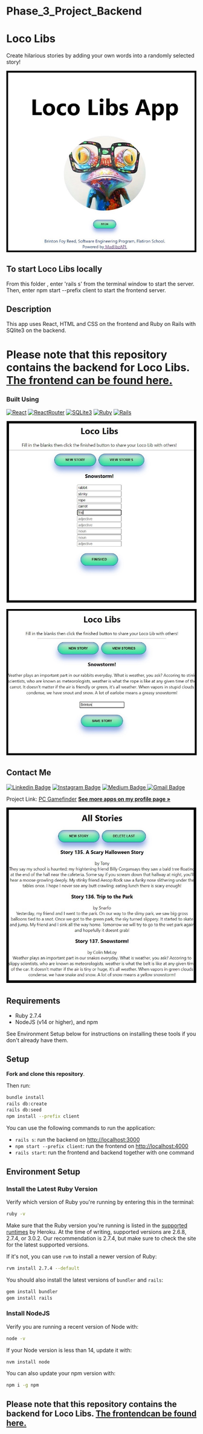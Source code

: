 # Phase_3_Project_Backend
# Loco Libs
Create hilarious stories by adding your own words into a randomly selected story!
 
<p align="center">
<img src="./public/llscreen1.jpeg" alt="llscreen1">
</p>

## To start Loco Libs locally

From this folder , enter 'rails s' from the terminal window to start the server. Then, enter npm start --prefix client to start the frontend server. 

## Description

This app uses React, HTML and CSS on the frontend and Ruby on Rails with SQlite3 on the backend. 

# Please note that this repository contains the backend for Loco Libs. [The frontend can be found here.](https://github.com/bfreed76/Loco-Libs-App)

### Built Using

[![React](https://img.shields.io/badge/-React-black?style=flat-square&logo=react)](https://reactjs.org/) [![ReactRouter](https://img.shields.io/badge/ReactRouter-4F545E?style=flat&logo=reactrouter)](https://reactrouter.com/) [![SQLite3](https://img.shields.io/badge/-SQLite3-99bdee?style=flat-square&logo=sqlite)](https://www.sqlite.org/index.html) [![Ruby](https://img.shields.io/badge/-Ruby-ff6666?style=flat-square&logo=ruby)](https://https://ruby-lang.org/) [![Rails](https://img.shields.io/badge/Rails-red?style=flat&logo=ruby-on-rails)](https://rubyonrails.org/) 

<p align="center">
<img src="./public/llscreen2.jpeg" alt="llscreen2">
</p>

<p align="center">
<img src="./public/llscreen3.jpeg" alt="llscreen3">
</p>

<!-- CONTACT -->
## Contact Me

[![Linkedin Badge](https://img.shields.io/badge/-brintonfoyreed-blue?style=flat-square&logo=Linkedin&logoColor=white&link=https://www.linkedin.com/in/brintonfoyreed/)](https://www.linkedin.com/in/brintonfoyreed/) [![Instagram Badge](https://img.shields.io/badge/-nigels_vacation-purple?style=flat-square&logo=instagram&logoColor=white&link=https://www.instagram.com/nigels_vacation/)](https://www.instagram.com/nigels_vacation/) [![Medium Badge](https://img.shields.io/badge/-brintonfoyreed-03a57a?style=flat-square&labelColor=000000&logo=Medium&link=https://brintonfoyreed.medium.com/)](https://brintonfoyreed.medium.com/)[ ![Gmail Badge](https://img.shields.io/badge/-brintonfoyreed@gmail.com-c14438?style=flat-square&logo=Gmail&logoColor=white&link=mailto:brintonfoyreed@gmail.com)](mailto:brintonfoyreed@gmail.com)

Project Link: [PC Gamefinder](https://pc-gamefinder.herokuapp.com/)
<a href="https://github.com/bfreed76"><strong>See more apps on my profile page »</strong></a>

<p align="center">
<img src="./public/llscreen4.jpeg" alt="llscreen4">
</p>

## Requirements

- Ruby 2.7.4
- NodeJS (v14 or higher), and npm

See Environment Setup below for instructions on installing these tools if you
don't already have them.

## Setup

**Fork and clone this repository**.

Then run:

```sh
bundle install
rails db:create
rails db:seed
npm install --prefix client
```

You can use the following commands to run the application:

- `rails s`: run the backend on [http://localhost:3000](http://localhost:3000)
- `npm start --prefix client`: run the frontend on
  [http://localhost:4000](http://localhost:4000)
- `rails start`: run the frontend and backend together with one command

## Environment Setup

### Install the Latest Ruby Version

Verify which version of Ruby you're running by entering this in the terminal:

```sh
ruby -v
```

Make sure that the Ruby version you're running is listed in the [supported
runtimes][] by Heroku. At the time of writing, supported versions are 2.6.8,
2.7.4, or 3.0.2. Our recommendation is 2.7.4, but make sure to check the site
for the latest supported versions.

If it's not, you can use `rvm` to install a newer version of Ruby:

```sh
rvm install 2.7.4 --default
```

You should also install the latest versions of `bundler` and `rails`:

```sh
gem install bundler
gem install rails
```

[supported runtimes]: https://devcenter.heroku.com/articles/ruby-support#supported-runtimes

### Install NodeJS

Verify you are running a recent version of Node with:

```sh
node -v
```

If your Node version is less than 14, update it with:

```sh
nvm install node
```

You can also update your npm version with:

```sh
npm i -g npm
```

## Please note that this repository contains the backend for Loco Libs. [The frontendcan be found here.](https://github.com/bfreed76/Loco-Libs-App)